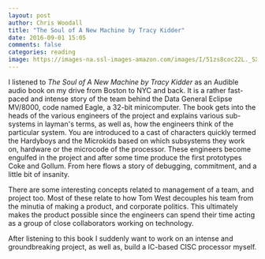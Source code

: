 ```yaml
---
layout: post
author: Chris Woodall
title: "The Soul of A New Machine by Tracy Kidder"
date: 2016-09-01 15:05
comments: false
categories: reading
image: https://images-na.ssl-images-amazon.com/images/I/51zs8coc22L._SX318_BO1,204,203,200_.jpg
---
```


I listened to *The Soul of A New Machine by Tracy Kidder* as an Audible audio book on my drive from Boston to NYC and back. It is a rather fast-paced and intense story of the team behind the Data General Eclipse MV/8000, code named Eagle, a 32-bit minicomputer. The book gets into the heads of the various engineers of the project and explains various sub-systems in layman's terms, as well as, how the engineers think of the particular system. You are introduced to a cast of characters quickly termed the Hardyboys and the Microkids based on which subsystems they work on, hardware or the microcode of the processor. These engineers become engulfed in the project and after some time produce the first prototypes Coke and Gollum. From here flows a story of debugging, commitment, and a little bit of insanity.

There are some interesting concepts related to management of a team, and project too. Most of these relate to how Tom West decouples his team from the minutia of making a product, and corporate politics. This ultimately makes the product possible since the engineers can spend their time acting as a group of close collaborators working on technology.

After listening to this book I suddenly want to work on an intense and groundbreaking project, as well as, build a IC-based CISC processor myself.
